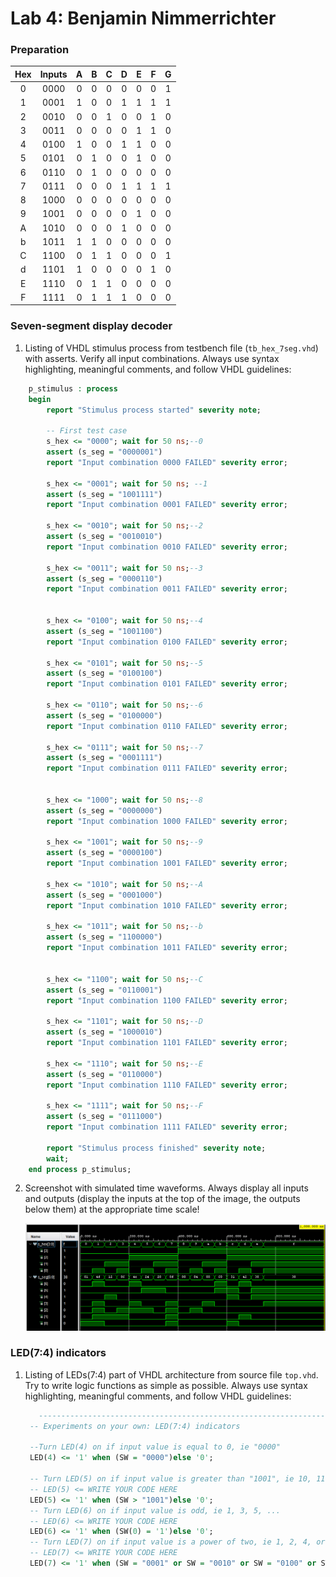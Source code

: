 # Lab 4: Benjamin Nimmerrichter

### Preparation

   | **Hex** | **Inputs** | **A** | **B** | **C** | **D** | **E** | **F** | **G** |
   | :-: | :-: | :-: | :-: | :-: | :-: | :-: | :-: | :-: |
   | 0 | 0000 | 0 | 0 | 0 | 0 | 0 | 0 | 1 |
   | 1 | 0001 | 1 | 0 | 0 | 1 | 1 | 1 | 1 |
   | 2 | 0010 | 0 | 0 | 1 | 0 | 0 | 1 | 0 |
   | 3 | 0011 | 0 | 0 | 0 | 0 | 1 | 1 | 0 |
   | 4 | 0100 | 1 | 0 | 0 | 1 | 1 | 0 | 0 |
   | 5 | 0101 | 0 | 1 | 0 | 0 | 1 | 0 | 0 |
   | 6 | 0110 | 0 | 1 | 0 | 0 | 0 | 0 | 0 |
   | 7 | 0111 | 0 | 0 | 0 | 1 | 1 | 1 | 1 |
   | 8 | 1000 | 0 | 0 | 0 | 0 | 0 | 0 | 0 |
   | 9 | 1001 | 0 | 0 | 0 | 0 | 1 | 0 | 0 |
   | A | 1010 | 0 | 0 | 0 | 1 | 0 | 0 | 0 |
   | b | 1011 | 1 | 1 | 0 | 0 | 0 | 0 | 0 |
   | C | 1100 | 0 | 1 | 1 | 0 | 0 | 0 | 1 |
   | d | 1101 | 1 | 0 | 0 | 0 | 0 | 1 | 0 |
   | E | 1110 | 0 | 1 | 1 | 0 | 0 | 0 | 0 |
   | F | 1111 | 0 | 1 | 1 | 1 | 0 | 0 | 0 |
   
### Seven-segment display decoder

1. Listing of VHDL stimulus process from testbench file (`tb_hex_7seg.vhd`) with asserts. Verify all input combinations. Always use syntax highlighting, meaningful comments, and follow VHDL guidelines:

```vhdl
    p_stimulus : process
    begin
        report "Stimulus process started" severity note;

        -- First test case
        s_hex <= "0000"; wait for 50 ns;--0
        assert (s_seg = "0000001")
        report "Input combination 0000 FAILED" severity error;
        
        s_hex <= "0001"; wait for 50 ns; --1
        assert (s_seg = "1001111")
        report "Input combination 0001 FAILED" severity error;
        
        s_hex <= "0010"; wait for 50 ns;--2
        assert (s_seg = "0010010")
        report "Input combination 0010 FAILED" severity error;
        
        s_hex <= "0011"; wait for 50 ns;--3
        assert (s_seg = "0000110")
        report "Input combination 0011 FAILED" severity error;
        
        
        s_hex <= "0100"; wait for 50 ns;--4
        assert (s_seg = "1001100")
        report "Input combination 0100 FAILED" severity error;
        
        s_hex <= "0101"; wait for 50 ns;--5
        assert (s_seg = "0100100")
        report "Input combination 0101 FAILED" severity error;
        
        s_hex <= "0110"; wait for 50 ns;--6
        assert (s_seg = "0100000")
        report "Input combination 0110 FAILED" severity error;
        
        s_hex <= "0111"; wait for 50 ns;--7
        assert (s_seg = "0001111")
        report "Input combination 0111 FAILED" severity error;
        
        
        s_hex <= "1000"; wait for 50 ns;--8
        assert (s_seg = "0000000")
        report "Input combination 1000 FAILED" severity error;        
        
        s_hex <= "1001"; wait for 50 ns;--9
        assert (s_seg = "0000100")
        report "Input combination 1001 FAILED" severity error;
        
        s_hex <= "1010"; wait for 50 ns;--A
        assert (s_seg = "0001000")
        report "Input combination 1010 FAILED" severity error;
        
        s_hex <= "1011"; wait for 50 ns;--b
        assert (s_seg = "1100000")
        report "Input combination 1011 FAILED" severity error;
                
        
        s_hex <= "1100"; wait for 50 ns;--C
        assert (s_seg = "0110001")
        report "Input combination 1100 FAILED" severity error;        
        
        s_hex <= "1101"; wait for 50 ns;--D
        assert (s_seg = "1000010")
        report "Input combination 1101 FAILED" severity error;
        
        s_hex <= "1110"; wait for 50 ns;--E
        assert (s_seg = "0110000")
        report "Input combination 1110 FAILED" severity error;
        
        s_hex <= "1111"; wait for 50 ns;--F
        assert (s_seg = "0111000")
        report "Input combination 1111 FAILED" severity error;

        report "Stimulus process finished" severity note;
        wait;
    end process p_stimulus;
```

2. Screenshot with simulated time waveforms. Always display all inputs and outputs (display the inputs at the top of the image, the outputs below them) at the appropriate time scale!

   ![your figure](images/figure.png)

### LED(7:4) indicators

1. Listing of LEDs(7:4) part of VHDL architecture from source file `top.vhd`. Try to write logic functions as simple as possible. Always use syntax highlighting, meaningful comments, and follow VHDL guidelines:

   ```vhdl
      --------------------------------------------------------------------
    -- Experiments on your own: LED(7:4) indicators

    --Turn LED(4) on if input value is equal to 0, ie "0000"
    LED(4) <= '1' when (SW = "0000")else '0';

    -- Turn LED(5) on if input value is greater than "1001", ie 10, 11, 12, ...
    -- LED(5) <= WRITE YOUR CODE HERE
    LED(5) <= '1' when (SW > "1001")else '0';
    -- Turn LED(6) on if input value is odd, ie 1, 3, 5, ...
    -- LED(6) <= WRITE YOUR CODE HERE
    LED(6) <= '1' when (SW(0) = '1')else '0';
    -- Turn LED(7) on if input value is a power of two, ie 1, 2, 4, or 8
    -- LED(7) <= WRITE YOUR CODE HERE
    LED(7) <= '1' when (SW = "0001" or SW = "0010" or SW = "0100" or SW = "1000")else '0';
   ```







   
